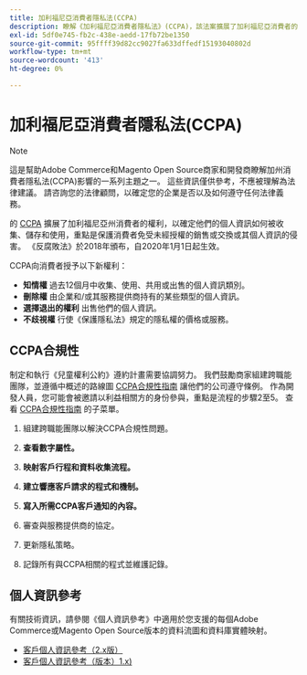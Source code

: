 ```yaml
---
title: 加利福尼亞消費者隱私法(CCPA)
description: 瞭解《加利福尼亞消費者隱私法》(CCPA)，該法案擴展了加利福尼亞消費者的權利，以確定如何收集、儲存和使用他們的個人資訊。
exl-id: 5df0e745-fb2c-438e-aedd-17fb72be1350
source-git-commit: 95ffff39d82cc9027fa633dffedf15193040802d
workflow-type: tm+mt
source-wordcount: '413'
ht-degree: 0%

---
```


# 加利福尼亞消費者隱私法(CCPA)

>[!NOTE]
>
>這是幫助Adobe Commerce和Magento Open Source商家和開發商瞭解加州消費者隱私法(CCPA)影響的一系列主題之一。 這些資訊僅供參考，不應被理解為法律建議。 請咨詢您的法律顧問，以確定您的企業是否以及如何遵守任何法律義務。

的 [CCPA](https://oag.ca.gov/privacy/ccpa) 擴展了加利福尼亞州消費者的權利，以確定他們的個人資訊如何被收集、儲存和使用，重點是保護消費者免受未經授權的銷售或交換或其個人資訊的侵害。 《反腐敗法》於2018年頒布，自2020年1月1日起生效。

CCPA向消費者授予以下新權利：

- **知情權** 過去12個月中收集、使用、共用或出售的個人資訊類別。
- **刪除權** 由企業和/或其服務提供商持有的某些類型的個人資訊。
- **選擇退出的權利** 出售他們的個人資訊。
- **不歧視權** 行使《保護隱私法》規定的隱私權的價格或服務。

## CCPA合規性

制定和執行《兒童權利公約》遵約計畫需要協調努力。 我們鼓勵商家組建跨職能團隊，並遵循中概述的路線圖 [CCPA合規性指南](https://experienceleague.adobe.com/docs/commerce-admin/start/compliance/privacy/compliance-ccpa.html) 讓他們的公司遵守條例。 作為開發人員，您可能會被邀請以利益相關方的身份參與，重點是流程的步驟2至5。 查看 [CCPA合規性指南](https://experienceleague.adobe.com/docs/commerce-admin/start/compliance/privacy/compliance-ccpa.html) 的子菜單。

1. 組建跨職能團隊以解決CCPA合規性問題。

1. **查看數字屬性。**

1. **映射客戶行程和資料收集流程。**

1. **建立響應客戶請求的程式和機制。**

1. **寫入所需CCPA客戶通知的內容。**

1. 審查與服務提供商的協定。

1. 更新隱私策略。

1. 記錄所有與CCPA相關的程式並維護記錄。

## 個人資訊參考

有關技術資訊，請參閱《個人資訊參考》中適用於您支援的每個Adobe Commerce或Magento Open Source版本的資料流圖和資料庫實體映射。

- [客戶個人資訊參考（2.x版）](data-m2.md)
- [客戶個人資訊參考（版本）1.x)](data-m1.md)
